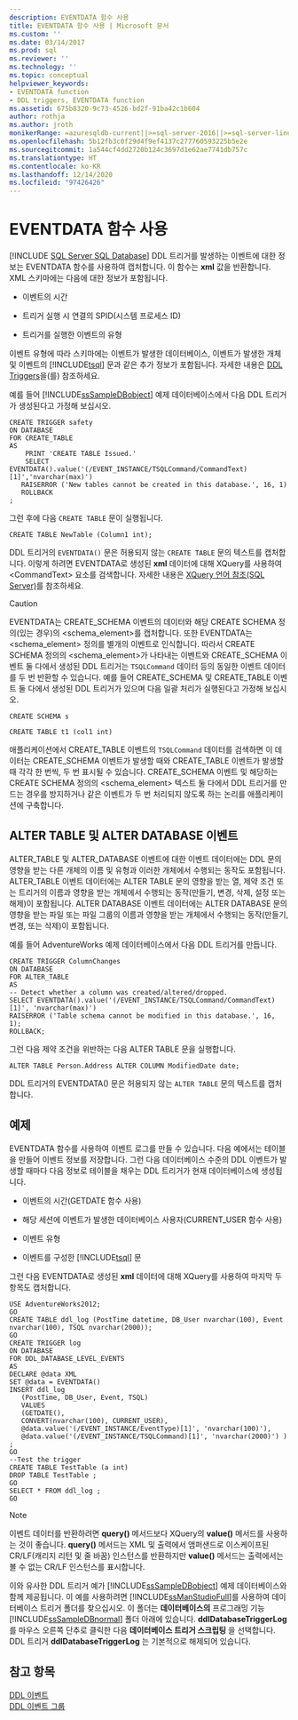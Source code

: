 ```yaml
---
description: EVENTDATA 함수 사용
title: EVENTDATA 함수 사용 | Microsoft 문서
ms.custom: ''
ms.date: 03/14/2017
ms.prod: sql
ms.reviewer: ''
ms.technology: ''
ms.topic: conceptual
helpviewer_keywords:
- EVENTDATA function
- DDL triggers, EVENTDATA function
ms.assetid: 675b8320-9c73-4526-bd2f-91ba42c1b604
author: rothja
ms.author: jroth
monikerRange: =azuresqldb-current||>=sql-server-2016||>=sql-server-linux-2017||=azuresqldb-mi-current
ms.openlocfilehash: 5b12fb3c0f29d4f9ef4137c277760593225b5e2e
ms.sourcegitcommit: 1a544cf4dd2720b124c3697d1e62ae7741db757c
ms.translationtype: HT
ms.contentlocale: ko-KR
ms.lasthandoff: 12/14/2020
ms.locfileid: "97426426"
---
```

# <a name="use-the-eventdata-function"></a>EVENTDATA 함수 사용
[!INCLUDE [SQL Server SQL Database](../../includes/applies-to-version/sql-asdb.md)]
  DDL 트리거를 발생하는 이벤트에 대한 정보는 EVENTDATA 함수를 사용하여 캡처합니다. 이 함수는 **xml** 값을 반환합니다. XML 스키마에는 다음에 대한 정보가 포함됩니다.  
  
-   이벤트의 시간  
  
-   트리거 실행 시 연결의 SPID(시스템 프로세스 ID)  
  
-   트리거를 실행한 이벤트의 유형  
  
 이벤트 유형에 따라 스키마에는 이벤트가 발생한 데이터베이스, 이벤트가 발생한 개체 및 이벤트의 [!INCLUDE[tsql](../../includes/tsql-md.md)] 문과 같은 추가 정보가 포함됩니다. 자세한 내용은 [DDL Triggers](../../relational-databases/triggers/ddl-triggers.md)을(를) 참조하세요.  
  
 예를 들어 [!INCLUDE[ssSampleDBobject](../../includes/sssampledbobject-md.md)] 예제 데이터베이스에서 다음 DDL 트리거가 생성된다고 가정해 보십시오.  
  
```  
CREATE TRIGGER safety   
ON DATABASE   
FOR CREATE_TABLE   
AS   
    PRINT 'CREATE TABLE Issued.'  
    SELECT EVENTDATA().value('(/EVENT_INSTANCE/TSQLCommand/CommandText)[1]','nvarchar(max)')  
   RAISERROR ('New tables cannot be created in this database.', 16, 1)   
   ROLLBACK  
;  
```  
  
 그런 후에 다음 `CREATE TABLE` 문이 실행됩니다.  
  
 `CREATE TABLE NewTable (Column1 int);`  
  
 DDL 트리거의 `EVENTDATA()` 문은 허용되지 않는 `CREATE TABLE` 문의 텍스트를 캡처합니다. 이렇게 하려면 EVENTDATA로 생성된 **xml** 데이터에 대해 XQuery를 사용하여 \<CommandText> 요소를 검색합니다. 자세한 내용은 [XQuery 언어 참조&#40;SQL Server&#41;](../../xquery/xquery-language-reference-sql-server.md)를 참조하세요.  
  
> [!CAUTION]  
>  EVENTDATA는 CREATE_SCHEMA 이벤트의 데이터와 해당 CREATE SCHEMA 정의(있는 경우)의 <schema_element>를 캡처합니다. 또한 EVENTDATA는 <schema_element> 정의를 별개의 이벤트로 인식합니다. 따라서 CREATE SCHEMA 정의의 <schema_element>가 나타내는 이벤트와 CREATE_SCHEMA 이벤트 둘 다에서 생성된 DDL 트리거는 `TSQLCommand` 데이터 등의 동일한 이벤트 데이터를 두 번 반환할 수 있습니다. 예를 들어 CREATE_SCHEMA 및 CREATE_TABLE 이벤트 둘 다에서 생성된 DDL 트리거가 있으며 다음 일괄 처리가 실행된다고 가정해 보십시오.  
>   
>  `CREATE SCHEMA s`  
>   
>  `CREATE TABLE t1 (col1 int)`  
>   
>  애플리케이션에서 CREATE_TABLE 이벤트의 `TSQLCommand` 데이터를 검색하면 이 데이터는 CREATE_SCHEMA 이벤트가 발생할 때와 CREATE_TABLE 이벤트가 발생할 때 각각 한 번씩, 두 번 표시될 수 있습니다. CREATE_SCHEMA 이벤트 및 해당하는 CREATE SCHEMA 정의의 &lt;schema_element&gt; 텍스트 둘 다에서 DDL 트리거를 만드는 경우를 방지하거나 같은 이벤트가 두 번 처리되지 않도록 하는 논리를 애플리케이션에 구축합니다.  
  
## <a name="alter-table-and-alter-database-events"></a>ALTER TABLE 및 ALTER DATABASE 이벤트  
 ALTER_TABLE 및 ALTER_DATABASE 이벤트에 대한 이벤트 데이터에는 DDL 문의 영향을 받는 다른 개체의 이름 및 유형과 이러한 개체에서 수행되는 동작도 포함됩니다. ALTER_TABLE 이벤트 데이터에는 ALTER TABLE 문의 영향을 받는 열, 제약 조건 또는 트리거의 이름과 영향을 받는 개체에서 수행되는 동작(만들기, 변경, 삭제, 설정 또는 해제)이 포함됩니다. ALTER DATABASE 이벤트 데이터에는 ALTER DATABASE 문의 영향을 받는 파일 또는 파일 그룹의 이름과 영향을 받는 개체에서 수행되는 동작(만들기, 변경, 또는 삭제)이 포함됩니다.  
  
 예를 들어 AdventureWorks 예제 데이터베이스에서 다음 DDL 트리거를 만듭니다.  
  
```  
CREATE TRIGGER ColumnChanges  
ON DATABASE   
FOR ALTER_TABLE  
AS  
-- Detect whether a column was created/altered/dropped.  
SELECT EVENTDATA().value('(/EVENT_INSTANCE/TSQLCommand/CommandText)[1]', 'nvarchar(max)')  
RAISERROR ('Table schema cannot be modified in this database.', 16, 1);  
ROLLBACK;  
```  
  
 그런 다음 제약 조건을 위반하는 다음 ALTER TABLE 문을 실행합니다.  
  
```  
ALTER TABLE Person.Address ALTER COLUMN ModifiedDate date;   
```  
  
 DDL 트리거의 EVENTDATA() 문은 허용되지 않는 `ALTER TABLE` 문의 텍스트를 캡처합니다.  
  
## <a name="example"></a>예제  
 EVENTDATA 함수를 사용하여 이벤트 로그를 만들 수 있습니다. 다음 예에서는 테이블을 만들어 이벤트 정보를 저장합니다. 그런 다음 데이터베이스 수준의 DDL 이벤트가 발생할 때마다 다음 정보로 테이블을 채우는 DDL 트리거가 현재 데이터베이스에 생성됩니다.  
  
-   이벤트의 시간(GETDATE 함수 사용)  
  
-   해당 세션에 이벤트가 발생한 데이터베이스 사용자(CURRENT_USER 함수 사용)  
  
-   이벤트 유형  
  
-   이벤트를 구성한 [!INCLUDE[tsql](../../includes/tsql-md.md)] 문  
  
 그런 다음 EVENTDATA로 생성된 **xml** 데이터에 대해 XQuery를 사용하여 마지막 두 항목도 캡처합니다.  
  
```  
USE AdventureWorks2012;  
GO  
CREATE TABLE ddl_log (PostTime datetime, DB_User nvarchar(100), Event nvarchar(100), TSQL nvarchar(2000));  
GO  
CREATE TRIGGER log   
ON DATABASE   
FOR DDL_DATABASE_LEVEL_EVENTS   
AS  
DECLARE @data XML  
SET @data = EVENTDATA()  
INSERT ddl_log   
   (PostTime, DB_User, Event, TSQL)   
   VALUES   
   (GETDATE(),   
   CONVERT(nvarchar(100), CURRENT_USER),   
   @data.value('(/EVENT_INSTANCE/EventType)[1]', 'nvarchar(100)'),   
   @data.value('(/EVENT_INSTANCE/TSQLCommand)[1]', 'nvarchar(2000)') ) ;  
GO  
--Test the trigger  
CREATE TABLE TestTable (a int)  
DROP TABLE TestTable ;  
GO  
SELECT * FROM ddl_log ;  
GO  
```  
  
> [!NOTE]  
>  이벤트 데이터를 반환하려면 **query()** 메서드보다 XQuery의 **value()** 메서드를 사용하는 것이 좋습니다. **query()** 메서드는 XML 및 출력에서 앰퍼샌드로 이스케이프된 CR/LF(캐리지 리턴 및 줄 바꿈) 인스턴스를 반환하지만 **value()** 메서드는 출력에서는 볼 수 없는 CR/LF 인스턴스를 표시합니다.  
  
 이와 유사한 DDL 트리거 예가 [!INCLUDE[ssSampleDBobject](../../includes/sssampledbobject-md.md)] 예제 데이터베이스와 함께 제공됩니다. 이 예를 사용하려면 [!INCLUDE[ssManStudioFull](../../includes/ssmanstudiofull-md.md)]를 사용하여 데이터베이스 트리거 폴더를 찾으십시오. 이 폴더는 **데이터베이스의** 프로그래밍 기능 [!INCLUDE[ssSampleDBnormal](../../includes/sssampledbnormal-md.md)] 폴더 아래에 있습니다. **ddlDatabaseTriggerLog** 를 마우스 오른쪽 단추로 클릭한 다음 **데이터베이스 트리거 스크립팅** 을 선택합니다. DDL 트리거 **ddlDatabaseTriggerLog** 는 기본적으로 해제되어 있습니다.  
  
## <a name="see-also"></a>참고 항목  
 [DDL 이벤트](../../relational-databases/triggers/ddl-events.md)   
 [DDL 이벤트 그룹](../../relational-databases/triggers/ddl-event-groups.md)  
  
  
